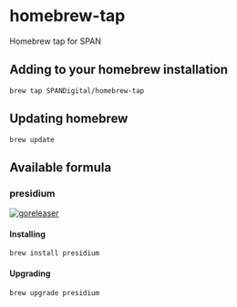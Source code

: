 # homebrew-tap
Homebrew tap for SPAN

## Adding to your homebrew installation

```brew tap SPANDigital/homebrew-tap```

## Updating homebrew

``brew update``

## Available formula

### presidium

[![goreleaser](https://github.com/SPANDigital/presidium/actions/workflows/goreleaser.yml/badge.svg)](https://github.com/SPANDigital/presidium/actions/workflows/goreleaser.yml)

#### Installing

``brew install presidium``

#### Upgrading

``brew upgrade presidium``
